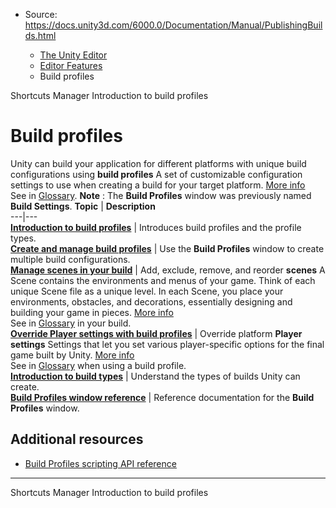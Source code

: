 * Source: https://docs.unity3d.com/6000.0/Documentation/Manual/PublishingBuilds.html

  * [The Unity Editor](https://docs.unity3d.com/6000.0/Documentation/Manual/unity-editor.html)
  * [Editor Features](https://docs.unity3d.com/6000.0/Documentation/Manual/EditorFeatures.html)
  * Build profiles


[](https://docs.unity3d.com/6000.0/Documentation/Manual/ShortcutsManager.html)
Shortcuts Manager
[](https://docs.unity3d.com/6000.0/Documentation/Manual/build-profiles.html)
Introduction to build profiles
# Build profiles
Unity can build your application for different platforms with unique build configurations using **build profiles** A set of customizable configuration settings to use when creating a build for your target platform. [More info](https://docs.unity3d.com/6000.0/Documentation/Manual/build-profiles.html)  
See in [Glossary](https://docs.unity3d.com/6000.0/Documentation/Manual/Glossary.html#Buildprofile).
**Note** : The **Build Profiles** window was previously named **Build Settings**.
**Topic** | **Description**  
---|---  
**[Introduction to build profiles](https://docs.unity3d.com/6000.0/Documentation/Manual/build-profiles.html)** | Introduces build profiles and the profile types.  
**[Create and manage build profiles](https://docs.unity3d.com/6000.0/Documentation/Manual/create-build-profile.html)** | Use the **Build Profiles** window to create multiple build configurations.  
**[Manage scenes in your build](https://docs.unity3d.com/6000.0/Documentation/Manual/build-profile-scene-list.html)** | Add, exclude, remove, and reorder **scenes** A Scene contains the environments and menus of your game. Think of each unique Scene file as a unique level. In each Scene, you place your environments, obstacles, and decorations, essentially designing and building your game in pieces. [More info](https://docs.unity3d.com/6000.0/Documentation/Manual/CreatingScenes.html)  
See in [Glossary](https://docs.unity3d.com/6000.0/Documentation/Manual/Glossary.html#Scene) in your build.  
**[Override Player settings with build profiles](https://docs.unity3d.com/6000.0/Documentation/Manual/override-player-settings.html)** | Override platform **Player settings** Settings that let you set various player-specific options for the final game built by Unity. [More info](https://docs.unity3d.com/6000.0/Documentation/Manual/class-PlayerSettings.html)  
See in [Glossary](https://docs.unity3d.com/6000.0/Documentation/Manual/Glossary.html#PlayerSettings) when using a build profile.  
**[Introduction to build types](https://docs.unity3d.com/6000.0/Documentation/Manual/build-types.html)** | Understand the types of builds Unity can create.  
**[Build Profiles window reference](https://docs.unity3d.com/6000.0/Documentation/Manual/build-profiles-reference.html)** | Reference documentation for the **Build Profiles** window.  
## Additional resources
  * [Build Profiles scripting API reference](https://docs.unity3d.com/6000.0/Documentation/ScriptReference/Build.Profile.BuildProfile.html)


* * *
[](https://docs.unity3d.com/6000.0/Documentation/Manual/ShortcutsManager.html)
Shortcuts Manager
[](https://docs.unity3d.com/6000.0/Documentation/Manual/build-profiles.html)
Introduction to build profiles
